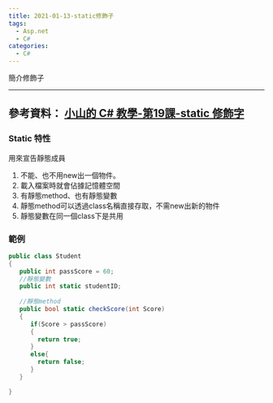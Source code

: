 ```yaml
---
title: 2021-01-13-static修飾子
tags:
  - Asp.net
  - C#
categories:
  - C#
---
```

簡介修飾子
<!-- more -->
---
參考資料：
[小山的 C# 教學-第19課-static 修飾字](https://www.youtube.com/watch?v=RlT_ddlhq5o)
---
### Static 特性
用來宣告靜態成員
1. 不能、也不用new出一個物件。
2. 載入檔案時就會佔據記憶體空間
3. 有靜態method、也有靜態變數
4. 靜態method可以透過class名稱直接存取，不需new出新的物件
5. 靜態變數在同一個class下是共用


### 範例
```c#
public class Student
{
   public int passScore = 60;
   //靜態變數
   public int static studentID;
   
   //靜態method
   public bool static checkScore(int Score)
   {
      if(Score > passScore)
      {
        return true;
      }
      else{
        return false;
      }
   }

}

```